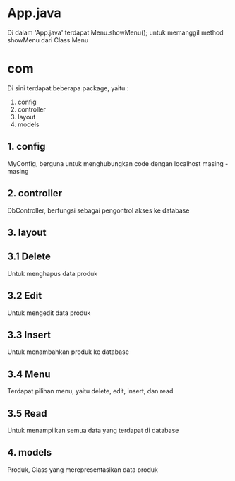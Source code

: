 # App.java
Di dalam 'App.java' terdapat Menu.showMenu(); untuk memanggil method showMenu dari Class Menu

# com
Di sini terdapat beberapa package, yaitu :
1. config
2. controller
3. layout
4. models

## 1. config
MyConfig, berguna untuk menghubungkan code dengan localhost masing - masing

## 2. controller
DbController, berfungsi sebagai pengontrol akses ke database

## 3. layout
## 3.1 Delete
Untuk menghapus data produk

## 3.2 Edit
Untuk mengedit data produk

## 3.3 Insert
Untuk menambahkan produk ke database

## 3.4 Menu
Terdapat pilihan menu, yaitu delete, edit, insert, dan read

## 3.5 Read
Untuk menampilkan semua data yang terdapat di database

## 4. models
Produk,  Class yang merepresentasikan data produk

